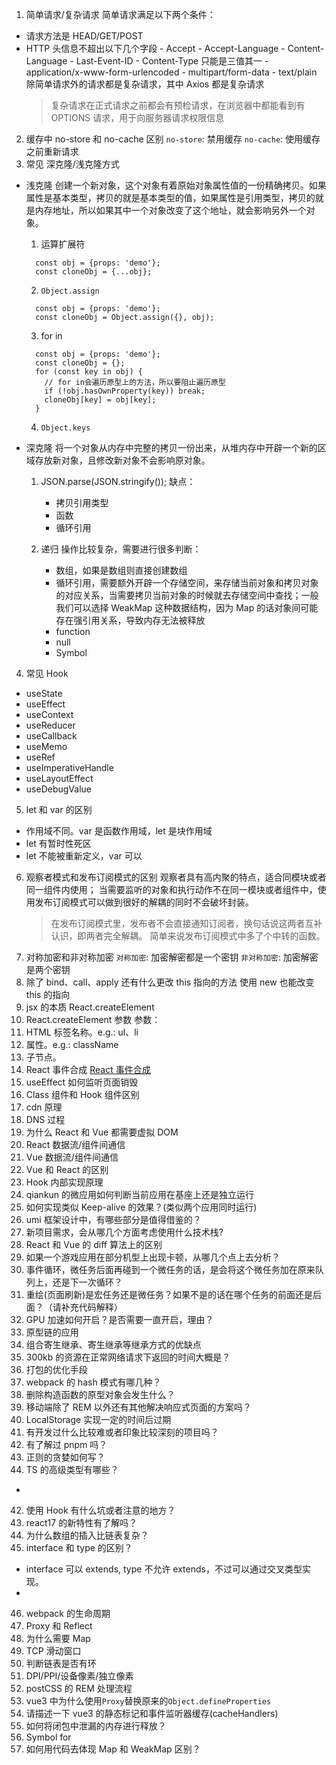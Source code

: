 1. 简单请求/复杂请求
   简单请求满足以下两个条件：

- 请求方法是 HEAD/GET/POST
- HTTP 头信息不超出以下几个字段 - Accept - Accept-Language - Content-Language - Last-Event-ID - Content-Type 只能是三值其一 - application/x-www-form-urlencoded - multipart/form-data - text/plain
  除简单请求外的请求都是复杂请求，其中 Axios 都是复杂请求
  > 复杂请求在正式请求之前都会有预检请求，在浏览器中都能看到有 OPTIONS 请求，用于向服务器请求权限信息

2. 缓存中 no-store 和 no-cache 区别
   `no-store`: 禁用缓存
   `no-cache`: 使用缓存之前重新请求
3. 常见 深克隆/浅克隆方式

- 浅克隆
  创建一个新对象，这个对象有着原始对象属性值的一份精确拷贝。如果属性是基本类型，拷贝的就是基本类型的值，如果属性是引用类型，拷贝的就是内存地址，所以如果其中一个对象改变了这个地址，就会影响另外一个对象。
  1. 运算扩展符
  ```
    const obj = {props: 'demo'};
    const cloneObj = {...obj};
  ```
  2. `Object.assign`
  ```
    const obj = {props: 'demo'};
    const cloneObj = Object.assign({}, obj);
  ```
  3. for in
  ```
    const obj = {props: 'demo'};
    const cloneObj = {};
    for (const key in obj) {
      // for in会遍历原型上的方法，所以要阻止遍历原型
      if (!obj.hasOwnProperty(key)) break;
      cloneObj[key] = obj[key];
    }
  ```
  4. `Object.keys`
- 深克隆
  将一个对象从内存中完整的拷贝一份出来，从堆内存中开辟一个新的区域存放新对象，且修改新对象不会影响原对象。

  1. JSON.parse(JSON.stringify());
     缺点：

     - 拷贝引用类型
     - 函数
     - 循环引用

  2. 递归
     操作比较复杂，需要进行很多判断：

     - 数组，如果是数组则直接创建数组
     - 循环引用，需要额外开辟一个存储空间，来存储当前对象和拷贝对象的对应关系，当需要拷贝当前对象的时候就去存储空间中查找；一般我们可以选择 WeakMap 这种数据结构，因为 Map 的话对象间可能存在强引用关系，导致内存无法被释放
     - function
     - null
     - Symbol

4. 常见 Hook

- useState
- useEffect
- useContext
- useReducer
- useCallback
- useMemo
- useRef
- useImperativeHandle
- useLayoutEffect
- useDebugValue

5. let 和 var 的区别

- 作用域不同。var 是函数作用域，let 是块作用域
- let 有暂时性死区
- let 不能被重新定义，var 可以

6. 观察者模式和发布订阅模式的区别
   观察者具有高内聚的特点，适合同模块或者同一组件内使用；
   当需要监听的对象和执行动作不在同一模块或者组件中，使用发布订阅模式可以做到很好的解耦的同时不会破坏封装。
   > 在发布订阅模式里，发布者不会直接通知订阅者，换句话说这两者互补认识，即两者完全解耦。
   > 简单来说发布订阅模式中多了个中转的函数。
7. 对称加密和非对称加密
   `对称加密`: 加密解密都是一个密钥
   `非对称加密`: 加密解密是两个密钥
8. 除了 bind、call、apply 还有什么更改 this 指向的方法
   使用 new 也能改变 this 的指向
9. jsx 的本质
   React.createElement
10. React.createElement 参数
   参数：
  1. HTML 标签名称。e.g.: ul、li
  2. 属性。e.g.: className
  3. 子节点。
11. React 事件合成
   [React 事件合成](/$Rename/Hvísla「个人简介」/「知识库」Lib/React事件合成.md)
12. useEffect 如何监听页面销毁
13. Class 组件和 Hook 组件区别
14. cdn 原理
15. DNS 过程
16. 为什么 React 和 Vue 都需要虚拟 DOM
17. React 数据流/组件间通信
18. Vue 数据流/组件间通信
19. Vue 和 React 的区别
20. Hook 内部实现原理
1. qiankun 的微应用如何判断当前应用在基座上还是独立运行
1. 如何实现类似 Keep-alive 的效果？(类似两个应用同时运行)
1. umi 框架设计中，有哪些部分是值得借鉴的？
1. 新项目需求，会从哪几个方面考虑使用什么技术栈?
1. React 和 Vue 的 diff 算法上的区别
1. 如果一个游戏应用在部分机型上出现卡顿，从哪几个点上去分析？
1. 事件循环，微任务后面再碰到一个微任务的话，是会将这个微任务加在原来队列上，还是下一次循环？
1. 重绘(页面刷新)是宏任务还是微任务？如果不是的话在哪个任务的前面还是后面？（请补充代码解释）
1. GPU 加速如何开启？是否需要一直开启，理由？
1. 原型链的应用
1. 组合寄生继承、寄生继承等继承方式的优缺点
1. 300kb 的资源在正常网络请求下返回的时间大概是？
1. 打包的优化手段
1. webpack 的 hash 模式有哪几种？
1. 删除构造函数的原型对象会发生什么？
1. 移动端除了 REM 以外还有其他解决响应式页面的方案吗？
1. LocalStorage 实现一定的时间后过期
1. 有开发过什么比较难或者印象比较深刻的项目吗？
1. 有了解过 pnpm 吗？
1. 正则的贪婪如何写？
1. TS 的高级类型有哪些？

-

42. 使用 Hook 有什么坑或者注意的地方？
43. react17 的新特性有了解吗？
44. 为什么数组的插入比链表复杂？
45. interface 和 type 的区别？

- interface 可以 extends, type 不允许 extends，不过可以通过交叉类型实现。
-

46. webpack 的生命周期
47. Proxy 和 Reflect
48. 为什么需要 Map
49. TCP 滑动窗口
50. 判断链表是否有环
51. DPI/PPI/设备像素/独立像素
52. postCSS 的 REM 处理流程
53. vue3 中为什么使用`Proxy`替换原来的`Object.defineProperties`
54. 请描述一下 vue3 的静态标记和事件监听器缓存(cacheHandlers)
55. 如何将闭包中泄漏的内存进行释放？
56. Symbol for
57. 如何用代码去体现 Map 和 WeakMap 区别？
